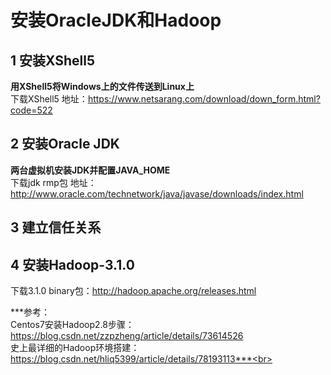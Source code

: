 # 安装OracleJDK和Hadoop
## 1 安装XShell5
**用XShell5将Windows上的文件传送到Linux上**<br>
下载XShell5 地址：https://www.netsarang.com/download/down_form.html?code=522<br>

## 2 安装Oracle JDK
**两台虚拟机安装JDK并配置JAVA_HOME**<br>
下载jdk rmp包 地址：http://www.oracle.com/technetwork/java/javase/downloads/index.html<br>
## 3 建立信任关系
## 4 安装Hadoop-3.1.0
下载3.1.0 binary包：http://hadoop.apache.org/releases.html

***参考：<br>
Centos7安装Hadoop2.8步骤：https://blog.csdn.net/zzpzheng/article/details/73614526<br>
 史上最详细的Hadoop环境搭建：https://blog.csdn.net/hliq5399/article/details/78193113***<br>
